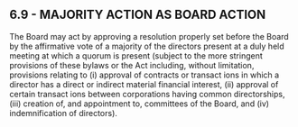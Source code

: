 ## **6.9 - MAJORITY ACTION AS BOARD ACTION**

The Board may act by approving a resolution properly set before the Board by the affirmative vote of a majority of the directors present at a duly held meeting at which a quorum is present (subject to the more stringent provisions of these bylaws or the Act including, without limitation, provisions relating to (i) approval of contracts or transact ions in which a director has a direct or indirect material financial interest, (ii) approval of certain transact ions between corporations having common directorships, (iii) creation of, and appointment to, committees of the Board, and (iv) indemnification of directors).
